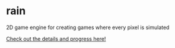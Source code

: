 # rain
2D game engine for creating games where every pixel is simulated

[Check out the details and progress here!](https://wiggly-drawbridge-203.notion.site/rain-12aa646e86e54a8aa7fe9a3e3750dd96)
